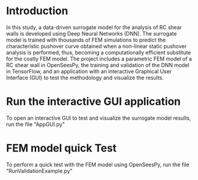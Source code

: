 # Introduction
In this study, a data-driven surrogate model for the analysis of RC shear walls is developed using Deep Neural Networks (DNN). The surrogate model is trained with thousands of FEM simulations to predict the characteristic pushover curve obtained when a non-linear static pushover analysis is performed, thus, becoming a computationally efficient substitute for the costly FEM model. The project includes a parametric FEM model of a RC shear wall in OpenSeesPy, the training and validation of the DNN model in TensorFlow, and an application with an interactive Graphical User Interface (GUI) to test the methodology and visualize the results.

# Run the interactive GUI application
To open an interactive GUI to test and visualize the surrogate model results, run the file "AppGUI.py"

# FEM model quick Test
To perform a quick test with the FEM model using OpenSeesPy, run the file "RunValidationExample.py"
